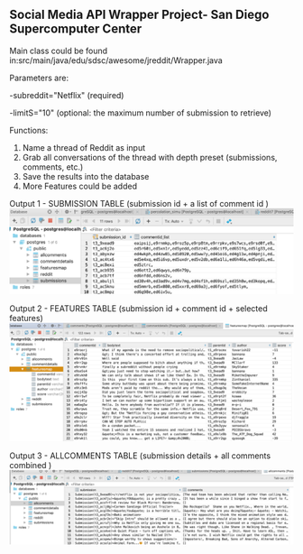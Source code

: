 ## Social Media API Wrapper Project- San Diego Supercomputer Center

Main class could be found in:src/main/java/edu/sdsc/awesome/jreddit/Wrapper.java

Parameters are:

-subreddit="Netflix" (required)

-limitS="10" (optional: the maximum number of submission to retrieve)


Functions:
1. Name a thread of Reddit as input
2. Grab all conversations of the thread with depth preset (submissions, comments, etc.)
2. Save the results into the database
3. More Features could be added

Output 1 - SUBMISSION TABLE (submission id + a list of comment id <Depth First Search>)
[![image](https://github.com/huangbeidan/Spider/raw/master/assets/output44.png)](#capture)

Output 2 - FEATURES TABLE (submission id + comment id + selected features)
[![image](https://github.com/huangbeidan/Spider/raw/master/assets/output55.png)](#capture)

Output 3 - ALLCOMMENTS TABLE (submission details + all comments combined <ordered by DFS>)
[![image](https://github.com/huangbeidan/Spider/raw/master/assets/output66.png)](#capture)

